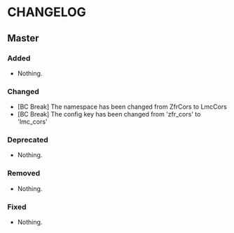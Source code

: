 # CHANGELOG

## Master

### Added

- Nothing.

### Changed

- [BC Break] The namespace has been changed from ZfrCors to LmcCors 
- [BC Break] The config key has been changed from 'zfr_cors' to 'lmc_cors' 

### Deprecated

- Nothing.

### Removed

- Nothing.

### Fixed

- Nothing.


